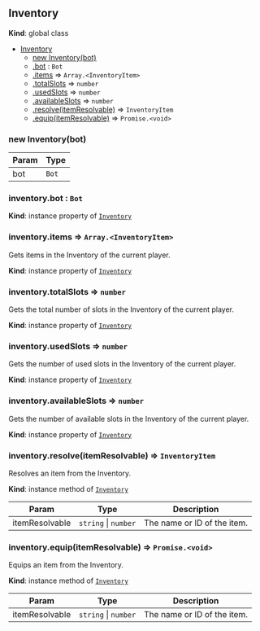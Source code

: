 <a name="Inventory"></a>

## Inventory
**Kind**: global class  

* [Inventory](#Inventory)
    * [new Inventory(bot)](#new_Inventory_new)
    * [.bot](#Inventory+bot) : <code>Bot</code>
    * [.items](#Inventory+items) ⇒ <code>Array.&lt;InventoryItem&gt;</code>
    * [.totalSlots](#Inventory+totalSlots) ⇒ <code>number</code>
    * [.usedSlots](#Inventory+usedSlots) ⇒ <code>number</code>
    * [.availableSlots](#Inventory+availableSlots) ⇒ <code>number</code>
    * [.resolve(itemResolvable)](#Inventory+resolve) ⇒ <code>InventoryItem</code>
    * [.equip(itemResolvable)](#Inventory+equip) ⇒ <code>Promise.&lt;void&gt;</code>

<a name="new_Inventory_new"></a>

### new Inventory(bot)

| Param | Type |
| --- | --- |
| bot | <code>Bot</code> | 

<a name="Inventory+bot"></a>

### inventory.bot : <code>Bot</code>
**Kind**: instance property of [<code>Inventory</code>](#Inventory)  
<a name="Inventory+items"></a>

### inventory.items ⇒ <code>Array.&lt;InventoryItem&gt;</code>
Gets items in the Inventory of the current player.

**Kind**: instance property of [<code>Inventory</code>](#Inventory)  
<a name="Inventory+totalSlots"></a>

### inventory.totalSlots ⇒ <code>number</code>
Gets the total number of slots in the Inventory of the current player.

**Kind**: instance property of [<code>Inventory</code>](#Inventory)  
<a name="Inventory+usedSlots"></a>

### inventory.usedSlots ⇒ <code>number</code>
Gets the number of used slots in the Inventory of the current player.

**Kind**: instance property of [<code>Inventory</code>](#Inventory)  
<a name="Inventory+availableSlots"></a>

### inventory.availableSlots ⇒ <code>number</code>
Gets the number of available slots in the Inventory of the current player.

**Kind**: instance property of [<code>Inventory</code>](#Inventory)  
<a name="Inventory+resolve"></a>

### inventory.resolve(itemResolvable) ⇒ <code>InventoryItem</code>
Resolves an item from the Inventory.

**Kind**: instance method of [<code>Inventory</code>](#Inventory)  

| Param | Type | Description |
| --- | --- | --- |
| itemResolvable | <code>string</code> \| <code>number</code> | The name or ID of the item. |

<a name="Inventory+equip"></a>

### inventory.equip(itemResolvable) ⇒ <code>Promise.&lt;void&gt;</code>
Equips an item from the Inventory.

**Kind**: instance method of [<code>Inventory</code>](#Inventory)  

| Param | Type | Description |
| --- | --- | --- |
| itemResolvable | <code>string</code> \| <code>number</code> | The name or ID of the item. |


